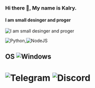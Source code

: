 ### Hi there 👋, My name is Kalry.
#### I am small desinger and proger
![I am small desinger and proger](https://img.shields.io/badge/small_designer_and_python_node_js_programmer_2-_years_old_suffers_from_schizophrenia_not_real-green)

![Python](https://img.shields.io/badge/python-3670A0?style=for-the-badge&logo=python&logoColor=ffdd54),![NodeJS](https://img.shields.io/badge/node.js-6DA55F?style=for-the-badge&logo=node.js&logoColor=white)
## OS ![Windows](https://img.shields.io/badge/Windows-0078D6?style=for-the-badge&logo=windows&logoColor=white)

# ![Telegram](https://img.shields.io/badge/kalry__chelovek-2CA5E0?style=for-the-badge&logo=telegram&logoColor=white) ![Discord](https://img.shields.io/badge/kalry#2350-%235865F2.svg?style=for-the-badge&logo=discord&logoColor=white)
